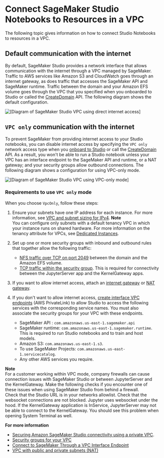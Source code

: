# Connect SageMaker Studio Notebooks to Resources in a VPC<a name="studio-notebooks-and-internet-access"></a>

The following topic gives information on how to connect Studio Notebooks to resources in a VPC\.

## Default communication with the internet<a name="studio-notebooks-and-internet-access-default"></a>

By default, SageMaker Studio provides a network interface that allows communication with the internet through a VPC managed by SageMaker\. Traffic to AWS services like Amazon S3 and CloudWatch goes through an internet gateway, as does traffic that accesses the SageMaker API and SageMaker runtime\. Traffic between the domain and your Amazon EFS volume goes through the VPC that you specified when you onboarded to Studio or called the [CreateDomain](https://docs.aws.amazon.com/sagemaker/latest/APIReference/API_CreateDomain.html) API\. The following diagram shows the default configuration\.

![\[Diagram of SageMaker Studio VPC using direct internet access\]](http://docs.aws.amazon.com/sagemaker/latest/dg/images/studio/studio-vpc-internet.png)

## `VPC only` communication with the internet<a name="studio-notebooks-and-internet-access-vpc"></a>

To prevent SageMaker from providing internet access to your Studio notebooks, you can disable internet access by specifying the `VPC only` network access type when you [onboard to Studio](https://docs.aws.amazon.com/sagemaker/latest/dg/onboard-vpc.html) or call the [CreateDomain](https://docs.aws.amazon.com/sagemaker/latest/APIReference/API_CreateDomain.html) API\. As a result, you won't be able to run a Studio notebook unless your VPC has an interface endpoint to the SageMaker API and runtime, or a NAT gateway; and your security groups allow outbound connections\. The following diagram shows a configuration for using VPC\-only mode\.

![\[Diagram of SageMaker Studio VPC using VPC-only mode\]](http://docs.aws.amazon.com/sagemaker/latest/dg/images/studio/studio-vpc-private.png)

### Requirements to use `VPC only` mode<a name="studio-notebooks-and-internet-access-vpc-requirements"></a>

When you choose `VpcOnly`, follow these steps:

1. Ensure your subnets have one IP address for each instance\. For more information, see [VPC and subnet sizing for IPv4](https://docs.aws.amazon.com/vpc/latest/userguide/VPC_Subnets.html#vpc-sizing-ipv4)\.
**Note**  
You can configure only subnets with a default tenancy VPC in which your instance runs on shared hardware\. For more information on the tenancy attribute for VPCs, see [Dedicated Instances](https://docs.aws.amazon.com/AWSEC2/latest/UserGuide/dedicated-instance.html)\.

1. Set up one or more security groups with inbound and outbound rules that together allow the following traffic:
   + [NFS traffic over TCP on port 2049](https://docs.aws.amazon.com/efs/latest/ug/network-access.html) between the domain and the Amazon EFS volume\.
   + [TCP traffic within the security group](https://docs.aws.amazon.com/AWSEC2/latest/UserGuide/security-group-rules-reference.html#sg-rules-other-instances)\. This is required for connectivity between the JupyterServer app and the KernelGateway apps\.

1. If you want to allow internet access, attach an [internet gateway](https://docs.aws.amazon.com/vpc/latest/userguide/VPC_Internet_Gateway.html) or [NAT gateway](https://docs.aws.amazon.com/vpc/latest/userguide/vpc-nat-gateway.html#nat-gateway-working-with)\.

1. If you don't want to allow internet access, [create interface VPC endpoints](https://docs.aws.amazon.com/vpc/latest/privatelink/vpce-interface.html) \(AWS PrivateLink\) to allow Studio to access the following services with the corresponding service names\. You must also associate the security groups for your VPC with these endpoints\.
   + SageMaker API : `com.amazonaws.us-east-1.sagemaker.api` 
   + SageMaker runtime: `com.amazonaws.us-east-1.sagemaker.runtime`\. This is required to run Studio notebooks and to train and host models\. 
   + Amazon S3: `com.amazonaws.us-east-1.s3`\.
   + To use SageMaker Projects: `com.amazonaws.us-east-1.servicecatalog`\.
   + Any other AWS services you require\.

**Note**  
For a customer working within VPC mode, company firewalls can cause connection issues with SageMaker Studio or between JupyterServer and the KernelGateway\. Make the following checks if you encounter one of these issues when using SageMaker Studio from behind a firewall\.  
Check that the Studio URL is in your networks allowlist\.
Check that the websocket connections are not blocked\. Jupyter uses websocket under the hood\. If the KernelGateway application is InService, JupyterServer may not be able to connect to the KernelGateway\. You should see this problem when opening System Terminal as well\.

**For more information**
+ [Securing Amazon SageMaker Studio connectivity using a private VPC](http://aws.amazon.com/blogs/machine-learning/securing-amazon-sagemaker-studio-connectivity-using-a-private-vpc)\.
+ [Security groups for your VPC](https://docs.aws.amazon.com/vpc/latest/userguide/VPC_SecurityGroups.html)
+ [Connect to SageMaker Through a VPC Interface Endpoint](interface-vpc-endpoint.md)
+ [VPC with public and private subnets \(NAT\)](https://docs.aws.amazon.com/vpc/latest/userguide/VPC_Scenario2.html)